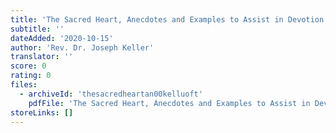 ```yaml
---
title: 'The Sacred Heart, Anecdotes and Examples to Assist in Devotion'
subtitle: ''
dateAdded: '2020-10-15'
author: 'Rev. Dr. Joseph Keller'
translator: ''
score: 0
rating: 0
files:
  - archiveId: 'thesacredheartan00kelluoft'
    pdfFile: 'The Sacred Heart, Anecdotes and Examples to Assist in Devotion.pdf'
storeLinks: []
---
```


